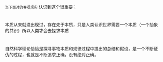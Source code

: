 #
`当下面对的客观现实` 认识到这个很重要；

#
本质从来就没出现过，存在先于本质，只是人类认识世界需要一个本质（一个抽象的共识）所以人类才会去探求本质

#
自然科学理论恰恰是探寻事物本质和规律过程中提出的总结和假设，是一个不断证伪的过程，也就是不断追求正确。没有绝对正确。
